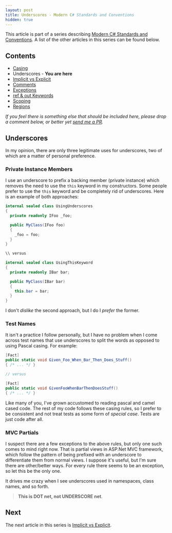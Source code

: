 ```yaml
---
layout: post
title: Underscores - Modern C# Standards and Conventions
hidden: true
---
```


This article is part of a series describing [Modern C# Standards and Conventions](http://blog.devbot.net/standards). A list of the other articles in this series can be found below.

## Contents

* [Casing](http://blog.devbot.net/conventions-casing)
* Underscores - **You are here**
* [Implicit vs Explicit](http://blog.devbot.net/conventions-implicit)
* [Comments](http://blog.devbot.net/conventions-comments)
* [Exceptions](http://blog.devbot.net/conventions-exceptions)
* [ref & out Keywords](http://blog.devbot.net/conventions-refs)
* [Scoping](http://blog.devbot.net/conventions-scoping)
* [Regions](http://blog.devbot.net/conventions-regions)

_If you feel there is something else that should be included here, please drop a comment below, or better yet [send me a PR](https://github.com/smudge202/smudge202.github.io)._

## Underscores

In my opinion, there are only three legitimate uses for underscores, two of which are a matter of personal preference.

### Private Instance Members

I use an underscore to prefix a backing member (private instance) which removes the need to use the `this` keyword in my constructors. Some people prefer to use the `this` keyword and be completely rid of underscores. Here is an example of both approaches:

```c#
internal sealed class UsingUnderscores
{
  private readonly IFoo _foo;

  public MyClass(IFoo foo)
  {
    _foo = foo;
  }
}

\\ versus

internal sealed class UsingThisKeyword
{
  private readonly IBar bar;

  public MyClass(IBar bar)
  {
    this.bar = bar;
  }
}
```

I don't _dislike_ the second approach, but I do I _prefer_ the former.

### Test Names

It isn't a practice I follow personally, but I have no problem when I come across test names that use underscores to split the words as opposed to using Pascal casing. For example:

```c#
[Fact]
public static void Given_Foo_When_Bar_Then_Does_Stuff()
{ /* ... */ }

// versus

[Fact]
public static void GivenFooWhenBarThenDoesStuff()
{ /* ... */ }
```

Like many of you, I've grown accustomed to reading pascal and camel cased code. The rest of my code follows these casing rules, so I prefer to be consistent and not treat tests as some form of _special case_. Tests are just code after all.

### MVC Partials

I suspect there are a few exceptions to the above rules, but only one such comes to mind right now. That is partial views in ASP.Net MVC framework, which follow the pattern of being prefixed with an underscore to differentiate them from normal views. I suppose it's useful, but I'm sure there are other/better ways. For every rule there seems to be an exception, so let this be the only one.

It drives me crazy when I see underscores used in namespaces, class names, and so forth. 

> **This is DOT net, not UNDERSCORE net**.

## Next

The next article in this series is [Implicit vs Explicit](http://blog.devbot.net/conventions-implicit).
